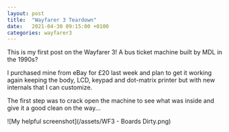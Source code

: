 ```yaml
---
layout: post
title:  "Wayfarer 3 Teardown"
date:   2021-04-30 09:15:00 +0100
categories: wayfarer3
---
```

This is my first post on the Wayfarer 3! A bus ticket machine built by MDL in the 1990s?

I purchased mine from eBay for £20 last week and plan to get it working again keeping the body, LCD, keypad and dot-matrix printer but with new internals that I can customize.

The first step was to crack open the machine to see what was inside and give it a good clean on the way...

![My helpful screenshot](/assets/WF3 - Boards Dirty.png)